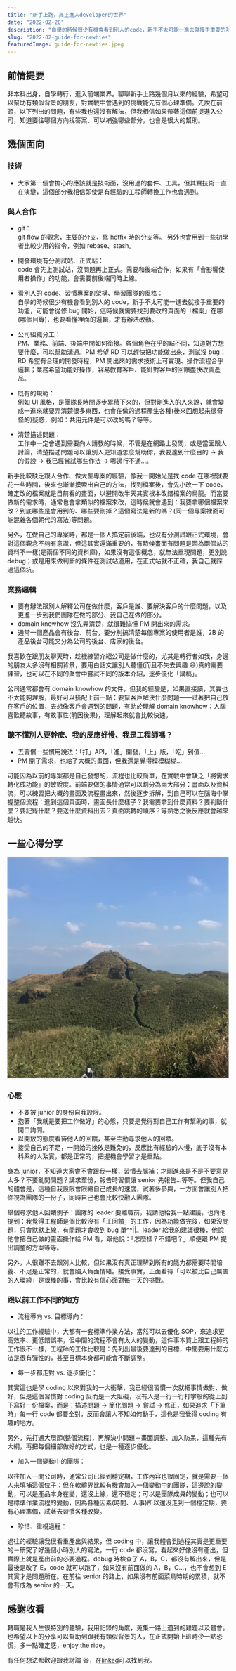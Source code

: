 ```yaml
---
title: "新手上路，真正進入developer的世界"
date: "2022-02-28"
description: "自學的時候很少有機會看到別人的code，新手不太可能一進去就接手重要的功能，可能會從修bug開始，這時候就需要找到要改的頁面的「檔案」在哪..."
slug: "2022-02-guide-for-newbies"
featuredImage: guide-for-newbies.jpeg
---
```


## 前情提要

非本科出身，自學轉行，進入前端業界。聊聊新手上路幾個月以來的經驗，希望可以幫助有類似背景的朋友，對實戰中會遇到的挑戰能先有個心理準備。先說在前頭，以下列出的問題，有些我也還沒有解法，但我相信如果帶著這個前提進入公司，知道要往哪個方向找答案、可以補強哪些部分，也會是很大的幫助。

## 幾個面向

### 技術

- 大家第一個會擔心的應該就是技術面，沒用過的套件、工具，但其實技術一直在演變，這個部分我相信即使是有經驗的工程師轉換工作也會遇到。

### 與人合作

- git：  
  glt flow 的觀念，主要的分支、修 hotfix 時的分支等。
  另外也會用到一些初學者比較少用的指令，例如 rebase、stash。

- 開發環境有分測試站、正式站：  
  code 會先上測試站，沒問題再上正式。需要和後端合作，如果有「會影響使用者操作」的功能，會需要前後端同時上線。

- 看別人的 code、習慣專案的架構、學習團隊的風格：  
  自學的時候很少有機會看到別人的 code，新手不太可能一進去就接手重要的功能，可能會從修 bug 開始，這時候就需要找到要改的頁面的「檔案」在哪(哪個目錄)，也要看懂裡面的邏輯，才有辦法改動。

- 公司組織分工：  
  PM、業務、前端、後端中間如何銜接。各個角色在乎的點不同，知道對方想要什麼，可以幫助溝通。PM 希望 RD 可以趕快把功能做出來，測試沒 bug；RD 希望有合理的開發時程，PM 開出來的需求技術上可實現、操作流程合乎邏輯；業務希望功能好操作，容易教育客戶、能針對客戶的回饋盡快改善產品。

- 既有的規範：  
  例如 UI 風格，是團隊長時間逐步累積下來的，但對剛進入的人來說，就會變成一進來就要弄清楚很多東西，也會在做的過程產生各種(後來回想起來很奇怪的)疑惑，例如：共用元件是可以改的嗎？等等。

- 清楚描述問題：  
  工作中一定會遇到需要向人請教的時候，不管是在網路上發問，或是當面跟人討論，清楚描述問題可以讓別人更知道怎麼幫助你，我要達到什麼目的 → 我的假設 → 我已經嘗試哪些作法 → 哪邊行不通...。

新手比較缺乏跟人合作、做大型專案的經驗，像我一開始光是找 code 在哪裡就要花一些時間，後來也漸漸摸索出自己的方法，找到檔案後，會先小改一下 code，確定改的檔案就是目前看的畫面，以避開改半天其實根本改錯檔案的烏龍。而當要做新的需求時，通常也會拿類似的檔案來改，這時候就會遇到：我要拿哪個檔案來改？到底哪些是會用到的、哪些要刪掉？這個寫法是新的嗎？(同一個專案裡面可能混雜各個朝代的寫法)等問題。

另外，在做自己的專案時，都是一個人搞定前後端，也沒有分測試跟正式環境，會對這個觀念不夠有意識，但這其實還滿重要的，有時候畫面有問題是因為兩個站的資料不一樣(是兩個不同的資料庫)，如果沒有這個概念，就無法重現問題，更別說 debug；或是用來做判斷的條件在測試站適用，在正式站就不正確，我自己就踩過這個坑。

### 業務邏輯

- 要有辦法跟別人解釋公司在做什麼，客戶是誰、要解決客戶的什麼問題，以及更進一步到我們團隊在做的部分、我自己在做的部分。
- domain knowhow 沒先弄清楚，就很難搞懂 PM 開出來的需求。
- 通常一個產品會有後台、前台，要分別搞清楚每個專案的使用者是誰，2B 的產品後台可能又分為公司的後台、店家的後台。

我喜歡在跟朋友聊天時，趁機練習介紹公司是做什麼的，尤其是轉行者如我，身邊的朋友大多沒有相關背景，要用白話文讓別人聽懂(而且不失去興趣 😅)真的需要練習，也可以在不同的聚會中嘗試不同的版本介紹，逐步優化「講稿」。

公司通常都會有 domain knowhow 的文件，但我的經驗是，如果直接讀，其實也不太能夠理解，最好可以搭配上前一點：要幫客戶解決什麼問題——試著把自己放在客戶的位置，去想像客戶會遇到的問題，有助於理解 domain knowhow；人腦喜歡聽故事，有故事性(前因後果)，理解起來就會比較快速。

### 聽不懂別人要幹麼、我的反應好慢、我是工程師嗎？

- 去習慣一些慣用說法：「打」API，「進」開發，「上」版，「吃」到值...
- PM 開了需求，也給了大概的畫面，但我還是覺得模模糊糊...

可能因為以前的專案都是自己發想的，流程也比較簡單，在實戰中會缺乏「將需求轉化成功能」的敏銳度。前端要做的事情通常可以劃分為兩大部分：畫面以及資料流，可以練習把大概的畫面及流程畫出來，然後逐步拆解，到自己可以在腦海中掌握整個流程：進到這個頁面時，畫面長什麼樣子？我需要拿到什麼資料？要判斷什麼？要記錄什麼？要送什麼資料出去？頁面跳轉的順序？等熟悉之後反應就會越來越快。

## 一些心得分享

![ ](guide-for-newbies.jpeg)

### 心態

- 不要被 junior 的身份自我設限。
- 抱著「我就是要把工作做好」的心態，只要是覺得對自己工作有幫助的事，就開口詢問。
- 以開放的態度看待他人的回饋，甚至主動尋求他人的回饋。
- 接受自己的不足，一開始的挫敗是難免的，反應比有經驗的人慢，底子沒有本科系的人紮實，都是正常的，把握機會學習才是重點。

身為 junior，不知道大家會不會跟我一樣，習慣去腦補：才剛進來是不是不要意見太多？不要亂問問題？講求輩份，報告時習慣讓 senior 先報告...等等。但我自己的體會是，這種自我設限會限縮自己成長的速度，試著多參與，一方面會讓別人把你視為團隊的一份子，同時自己也會比較快融入團隊。

舉個尋求他人回饋例子：團隊的 leader 要離職前，我請他給我一點建議，也向他提到：我覺得工程師是個比較沒有「正回饋」的工作，因為功能做完後，如果沒問題，只會默默上線，有問題才會收到 bug 單^^||。leader 給我的建議很棒，他說他會把自己做的畫面操作給 PM 看，跟他說：「怎麼樣？不錯吧？」順便跟 PM 提出調整的方案等等。

另外，人很難不去跟別人比較，但如果沒有真正理解到所有的能力都需要時間培養、不足是正常的，就會陷入負面情緒。接受事實，正面看待「可以被比自己厲害的人環繞」是很棒的事，會比較有信心面對每一天的挑戰。

### 跟以前工作不同的地方

- 流程導向 vs. 目標導向：

以往的工作經驗中，大都有一套標準作業方法，當然可以去優化 SOP，來追求更高效率、更低錯誤率，但中間的流程不會有太大的變動，這件事本質上跟工程師的工作很不一樣，工程師的工作比較是：先列出最後要達到的目標，中間要用什麼方法是很有彈性的，甚至目標本身都可能會不斷調整。

- 每一步都走對 vs. 逐步優化：

其實這也是學 coding 以來對我的一大衝擊，我已經很習慣一次就把事情做對、做好，但是這個習慣對 coding 反而是一大阻礙，沒有人是一行一行打字般的從上到下寫好一份檔案，而是：描述問題 → 簡化問題 → 嘗試 → 修正，如果追求「下筆時」每一行 code 都要全對，反而會讓人不知如何動手，這也是我覺得 coding 有趣的地方。

另外，先打通大環節(整個流程)，再解決小問題－畫面調整、加入防呆，這種先有大綱，再把每個細部做好的方式，也是一種逐步優化。

- 加入一個變動中的團隊：

以往加入一間公司時，通常公司已經到穩定期，工作內容也很固定，就是需要一個人來填補這個位子；但在軟體界比較有機會加入一個變動中的團隊，這邊說的變動，可以是產品本身在變，還沒上線，還不穩定；可以是團隊成員的變動；也可以是標準作業流程的變動，因為各種因素(時間、人事)所以還沒走到一個穩定期，要有心理準備，試著去習慣各種改變。

- 珍惜、重視過程：

過往的經驗讓我很看重產出與結果，但 coding 中，讓我體會到過程其實是更重要的－研究了好幾個小時別人的寫法，一行 code 都沒寫，看起來好像沒有產出，但實際上就是產出前的必要過程。debug 時檢查了 A，B，C，都沒有解出來，但是最後是改了 E，code 就可以跑了，如果沒有前面做的 A，B，C...，也不會想到 E 其實才是問題所在。在前往 senior 的路上，如果沒有前面菜鳥時期的累積，就不會有成為 senior 的一天。

## 感謝收看

轉職是我人生很特別的體驗，我用記錄的角度，蒐集一路上遇到的難題以及體會。也希望以上的分享可以幫助到跟我有類似背景的人，在正式開始上班時少一點恐慌，多一點確定感，enjoy the ride。

有任何想法都歡迎跟我討論 😃，在[linked](https://www.linkedin.com/in/yu-wen-chiu/)可以找到我。
